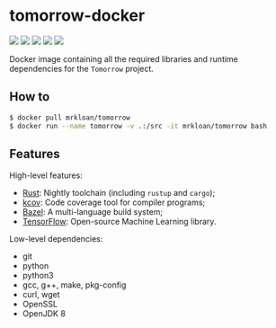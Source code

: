 # tomorrow-docker

[![](http://www.wtfpl.net/wp-content/uploads/2012/12/wtfpl-badge-2.png)](http://www.wtfpl.net/)
[![](https://img.shields.io/docker/stars/mrkloan/tomorrow.svg)](https://hub.docker.com/r/mrkloan/tomorrow/)
[![](https://img.shields.io/docker/pulls/mrkloan/tomorrow.svg)](https://hub.docker.com/r/mrkloan/tomorrow/)
[![](https://img.shields.io/docker/automated/mrkloan/tomorrow.svg)](https://hub.docker.com/r/mrkloan/tomorrow/builds/)
[![](https://img.shields.io/docker/build/mrkloan/tomorrow.svg)](https://hub.docker.com/r/mrkloan/tomorrow/builds/)

Docker image containing all the required libraries and runtime dependencies for the `Tomorrow` project.

## How to

```bash 
$ docker pull mrkloan/tomorrow
$ docker run --name tomorrow -v .:/src -it mrkloan/tomorrow bash
```

## Features

High-level features:

* [Rust](https://www.rust-lang.org/): Nightly toolchain (including `rustup` and `cargo`);
* [kcov](https://github.com/SimonKagstrom/kcov): Code coverage tool for compiler programs;
* [Bazel](https://bazel.build/): A multi-language build system;
* [TensorFlow](https://www.tensorflow.org/): Open-source Machine Learning library.

Low-level dependencies:

* git
* python
* python3
* gcc, g++, make, pkg-config
* curl, wget
* OpenSSL
* OpenJDK 8